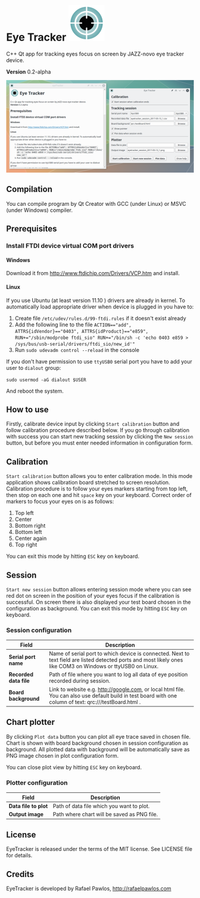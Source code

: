 # Eye Tracker ![img](app_icon.svg) 

C++ Qt app for tracking eyes focus on screen by JAZZ-novo eye tracker device. 

**Version** 0.2-alpha

![img](Screenshot.png) 



## Compilation

You can compile program by Qt Creator with GCC (under Linux) or MSVC (under Windows) compiler.

## Prerequisites

### Install FTDI device virtual COM port drivers

#### Windows

Download it from http://www.ftdichip.com/Drivers/VCP.htm and install.

#### Linux

If you use Ubuntu (at least version 11.10 ) drivers are already in kernel. To automatically load appropriate driver when device is plugged in you have to:

1. Create file `/etc/udev/rules.d/99-ftdi.rules` if it doesn't exist already
2. Add the following line to the file `ACTION=="add", ATTRS{idVendor}=="0403", ATTRS{idProduct}=="e859", RUN+="/sbin/modprobe ftdi_sio" RUN+="/bin/sh -c 'echo 0403 e859 > /sys/bus/usb-serial/drivers/ftdi_sio/new_id'"`
3. Run `sudo udevadm control --reload` in the console

If you don't have permission to use `ttyUSB0` serial port you have to add your user to `dialout` group:

`sudo usermod -aG dialout $USER`

And reboot the system.

## How to use

Firstly, calibrate device input by clicking `Start calibration` button and follow calibration procedure described below. If you go through calibration with success you can start new tracking session by clicking the `New session` button, but before you must enter needed information in configuration form. 

## Calibration

`Start calibration` button allows you to enter calibration mode. In this mode application shows calibration board stretched to screen resolution. Calibration procedure is to follow your eyes markers starting from top left, then stop on each one and hit `space` key on your keyboard. Correct order of markers to focus your eyes on is as follows: 

1. Top left 
2. Center 
3. Bottom right 
4. Bottom left
5. Center again 
6. Top right

You can exit this mode by hitting `ESC` key on keyboard. 

## Session

`Start new session` button allows entering session mode where you can see red dot on screen in the position of your eyes focus if the calibration is successful. On screen there is also displayed your test board chosen in the configuration as background. 
You can exit this mode by hitting `ESC` key on keyboard. 

### Session configuration 

| Field                  | Description                              |
| ---------------------- | ---------------------------------------- |
| **Serial port name**   | Name of serial port to which device is connected. Next to text field are listed detected ports and most likely ones like COM3 on Windows or ttyUSB0 on Linux. |
| **Recorded data file** | Path of file where you want to log all data of eye position recorded during session. |
| **Board background**   | Link to website e.g. http://google.com, or local html file. You can also use default build in test board with one column of text: qrc:///testBoard.html . |

## Chart plotter 

By clicking `Plot data` button you can plot all eye trace saved in chosen file. Chart is shown with board background chosen in session configuration as background. All plotted data with background will be automatically save as PNG image chosen in plot configuration form.

You can close plot view by hitting `ESC` key on keyboard. 

### Plotter configuration

| Field                 | Description                              |
| --------------------- | ---------------------------------------- |
| **Data file to plot** | Path of data file which you want to plot. |
| **Output image**      | Path where chart will be saved as PNG file. |

## License

EyeTracker is released under the terms of the MIT license. See LICENSE file for details.

## Credits

EyeTracker is developed by Rafael Pawlos, http://rafaelpawlos.com